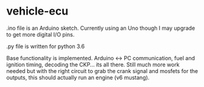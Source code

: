 # vehicle-ecu

.ino file is an Arduino sketch. Currently using an Uno though I may upgrade to get more digital I/O pins.

.py file is written for python 3.6

Base functionality is implemented. Arduino <-> PC communication, fuel and ignition timing, decoding the CKP... its all there. Still much more work needed but with the right circuit to grab the crank signal and mosfets for the outputs, this should actually run an engine (v6 mustang).
